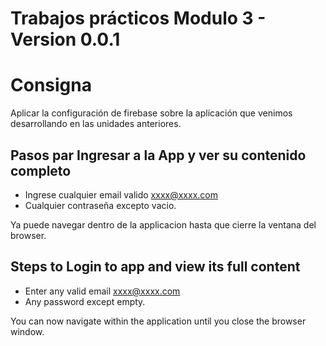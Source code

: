 # Trabajos prácticos Modulo 3 - Version 0.0.1

# Consigna

Aplicar la configuración de firebase sobre la aplicación que venimos desarrollando en las unidades anteriores.

## Pasos par Ingresar a la App y ver su contenido completo

- Ingrese cualquier email valido xxxx@xxxx.com
- Cualquier contraseña excepto vacio.

Ya puede navegar dentro de la applicacion hasta que cierre la ventana del browser.

## Steps to Login to app and view its full content

- Enter any valid email xxxx@xxxx.com
- Any password except empty.

You can now navigate within the application until you close the browser window.
